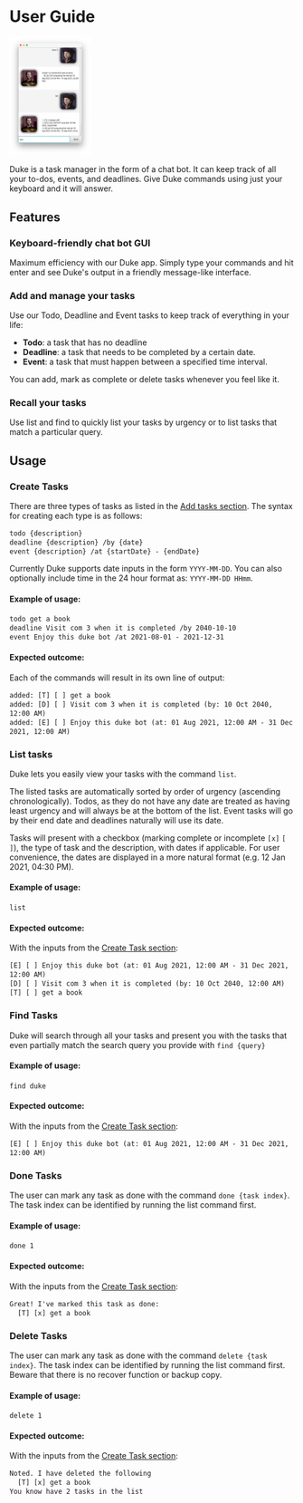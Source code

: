 # User Guide

<img src="Ui.png" alt="UI Screenshot" width="144"/>

Duke is a task manager in the form of a chat bot.
It can keep track of all your to-dos, events, and deadlines.
Give Duke commands using just your keyboard and it will answer.

## Features 

### Keyboard-friendly chat bot GUI

Maximum efficiency with our Duke app. Simply type your commands and hit enter and see Duke's output in a friendly message-like interface.

### Add and manage your tasks

Use our Todo, Deadline and Event tasks to keep track of everything in your life:

- **Todo**: a task that has no deadline
- **Deadline**: a task that needs to be completed by a certain date.
- **Event**: a task that must happen between a specified time interval.

You can add, mark as complete or delete tasks whenever you feel like it.

### Recall your tasks

Use list and find to quickly list your tasks by urgency or to list tasks that match a particular query. 

## Usage

### Create Tasks

There are three types of tasks as listed in the [Add tasks section](#add-and-manage-your-tasks). The syntax for creating each type is as follows:

```
todo {description}
deadline {description} /by {date}
event {description} /at {startDate} - {endDate}
```

Currently Duke supports date inputs in the form `YYYY-MM-DD`. You can also optionally include time in the 24 hour format as: `YYYY-MM-DD HHmm`.

#### Example of usage:

```
todo get a book
deadline Visit com 3 when it is completed /by 2040-10-10
event Enjoy this duke bot /at 2021-08-01 - 2021-12-31
```

#### Expected outcome:

Each of the commands will result in its own line of output:

```
added: [T] [ ] get a book
added: [D] [ ] Visit com 3 when it is completed (by: 10 Oct 2040, 12:00 AM)
added: [E] [ ] Enjoy this duke bot (at: 01 Aug 2021, 12:00 AM - 31 Dec 2021, 12:00 AM)
```

### List tasks

Duke lets you easily view your tasks with the command `list`.

The listed tasks are automatically sorted by order of urgency (ascending chronologically). Todos, as they do not have any date are treated as having least urgency and will always be at the bottom of the list. Event tasks will go by their end date and deadlines naturally will use its date.

Tasks will present with a checkbox (marking complete or incomplete `[x]` `[ ]`), the type of task and the description, with dates if applicable.
For user convenience, the dates are displayed in a more natural format (e.g. 12 Jan 2021, 04:30 PM).

#### Example of usage:

```
list
```

#### Expected outcome:

With the inputs from the [Create Task section](#create-tasks):

```
[E] [ ] Enjoy this duke bot (at: 01 Aug 2021, 12:00 AM - 31 Dec 2021, 12:00 AM)
[D] [ ] Visit com 3 when it is completed (by: 10 Oct 2040, 12:00 AM)
[T] [ ] get a book
```


### Find Tasks

Duke will search through all your tasks and present you with the tasks that even partially match the search query you provide with `find {query}`

#### Example of usage:

```
find duke
```

#### Expected outcome:

With the inputs from the [Create Task section](#create-tasks):

```
[E] [ ] Enjoy this duke bot (at: 01 Aug 2021, 12:00 AM - 31 Dec 2021, 12:00 AM)
```

### Done Tasks

The user can mark any task as done with the command `done {task index}`. 
The task index can be identified by running the list command first.

#### Example of usage:

```
done 1
```

#### Expected outcome:

With the inputs from the [Create Task section](#create-tasks):

```
Great! I've marked this task as done:
  [T] [x] get a book
```

### Delete Tasks

The user can mark any task as done with the command `delete {task index}`. 
The task index can be identified by running the list command first.
Beware that there is no recover function or backup copy.

#### Example of usage:


```
delete 1
```

#### Expected outcome:

With the inputs from the [Create Task section](#create-tasks):

```
Noted. I have deleted the following
  [T] [x] get a book
You know have 2 tasks in the list
```

